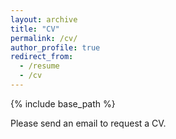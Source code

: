```yaml
---
layout: archive
title: "CV"
permalink: /cv/
author_profile: true
redirect_from:
  - /resume
  - /cv
---
```


{% include base_path %}

Please send an email to request a CV.